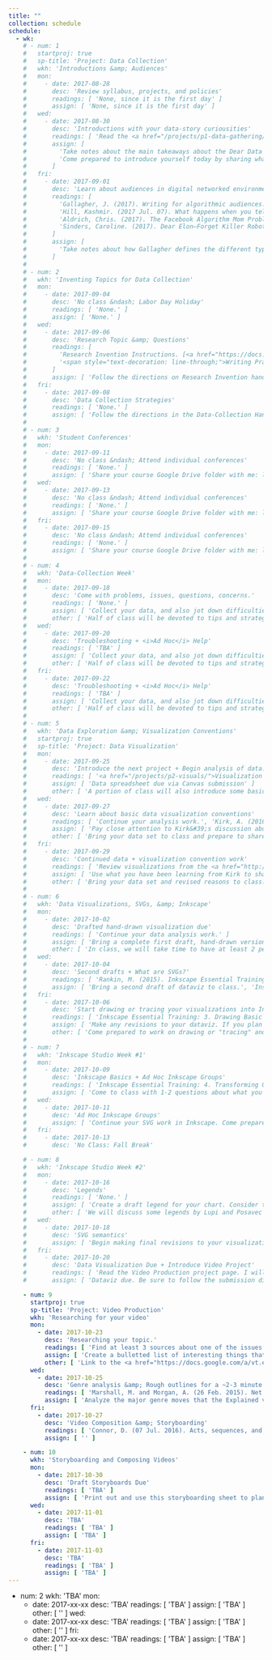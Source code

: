 ```yaml
---
title: ""
collection: schedule
schedule:
  - wk:
    # - num: 1
    #   startproj: true
    #   sp-title: 'Project: Data Collection'
    #   wkh: 'Introductions &amp; Audiences'
    #   mon:
    #     - date: 2017-08-28
    #       desc: 'Review syllabus, projects, and policies'
    #       readings: [ 'None, since it is the first day' ]
    #       assign: [ 'None, since it is the first day' ]
    #   wed:
    #     - date: 2017-08-30
    #       desc: 'Introductions with your data-story curiousities'
    #       readings: [ 'Read the <a href="/projects/p1-data-gathering/">Data-Collection</a> project','Giorgia Lupi. (7 Nov. 2015). <a href="https://www.youtube.com/watch?v=SbqNEKygFiA">Data [are] about people.</a> (You can skip the "Friends in Space" project: ~2:35-6:45)' ]
    #       assign: [
    #         'Take notes about the main takeaways about the Dear Data project. Consider how you see me translating the Dear Data project into this course. Jot down some questions and comments to share.',
    #         'Come prepared to introduce yourself today by sharing what you may end up studying and writing about this semester. Please note that this topic is not set in stone, but simply a curiousity to share.'
    #       ]
    #   fri:
    #     - date: 2017-09-01
    #       desc: 'Learn about audiences in digital networked environments'
    #       readings: [
    #         'Gallagher, J. (2017). Writing for algorithmic audiences. <i>Computers &amp; Composition, 45</i>, pp. 25-30. [<a href="/assets/readings/candc-gallaghar-2017-writing-alg-audiences.pdf">Link</a>]',
    #         'Hill, Kashmir. (2017 Jul. 07). What happens when you tell the internet you are pregnant. Jezebel. [<a href="http://jezebel.com/what-happens-when-you-tell-the-internet-youre-pregnant-1794398989" target="_blank">Outbound Link</a>]',
    #         'Aldrich, Chris. (2017). The Facebook Algorithm Mom Problem. Buffo Socko [Medium.com Blog]. [<a href="https://medium.com/boffo-socko/the-facebook-algorithm-mom-problem-356e5005092e" target="_blank">Outbound Link</a>]',
    #         'Sinders, Caroline. (2017). Dear Elon–Forget Killer Robots. Here’s What You Should Really Worry About. Fast Company/Co.Design. [<a href="https://www.fastcodesign.com/90137818/dear-elon-forget-killer-robots-heres-what-you-should-really-worry-about" target="_blank">Outbound Link</a>]'
    #       ]
    #       assign: [
    #         'Take notes about how Gallagher defines the different types and properties or those types of audiences. After reading it, and the other 3 popular pieces, consider the following dyadic questions for discussion: How are audiences digital media? And, how are digital media audiences?'
    #       ]
    #
    # - num: 2
    #   wkh: 'Inventing Topics for Data Collection'
    #   mon:
    #     - date: 2017-09-04
    #       desc: 'No class &ndash; Labor Day Holiday'
    #       readings: [ 'None.' ]
    #       assign: [ 'None.' ]
    #   wed:
    #     - date: 2017-09-06
    #       desc: 'Research Topic &amp; Questions'
    #       readings: [
    #         'Research Invention Instructions. [<a href="https://docs.google.com/a/vt.edu/document/d/1XZR-bzknMG4B_BCbfGMxF2bZaEKmbR9LK7AoGNfbQyA/edit?usp=sharing" target="_blank">Link</a>]',
    #         '<span style="text-decoration: line-through;">Writing Practices Handout. [<a href="https://docs.google.com/document/d/13G1aiUTT2u33hTpaWCnUfg5HIouQ3eZE7uQcjflKzB4/edit?usp=sharing" target="_blank">Link</a>]</span>. Skip this reading for now. We will cover this concept during the 2nd phase of the course.'
    #       ]
    #       assign: [ 'Follow the directions on Research Invention handout.' ]
    #   fri:
    #     - date: 2017-09-08
    #       desc: 'Data Collection Strategies'
    #       readings: [ 'None.' ]
    #       assign: [ 'Follow the directions in the Data-Collection Handout [<a href="https://docs.google.com/a/vt.edu/document/d/1fjjkzvF7zwcSueL2s7FSKeq1v6Lrxk0ORX0WWdJHuoU/edit?usp=sharing" target="_blank">Link</a>]. You will create a draft Spreadsheet and Data-Collection Plan.' ]
    #
    # - num: 3
    #   wkh: 'Student Conferences'
    #   mon:
    #     - date: 2017-09-11
    #       desc: 'No class &ndash; Attend individual conferences'
    #       readings: [ 'None.' ]
    #       assign: [ 'Share your course Google Drive folder with me: lindgren@vt.edu.', 'Bring your draft research materials to your conference.', 'Come to the conference with at least 3 particular questions about your topic, questions, and collection strategies.' ]
    #   wed:
    #     - date: 2017-09-13
    #       desc: 'No class &ndash; Attend individual conferences'
    #       readings: [ 'None.' ]
    #       assign: [ 'Share your course Google Drive folder with me: lindgren@vt.edu.', 'Bring your draft research materials to your conference.', 'Come to the conference with at least 3 particular questions about your topic, questions, and collection strategies.' ]
    #   fri:
    #     - date: 2017-09-15
    #       desc: 'No class &ndash; Attend individual conferences'
    #       readings: [ 'None.' ]
    #       assign: [ 'Share your course Google Drive folder with me: lindgren@vt.edu.', 'Bring your draft research materials to your conference.', 'Come to the conference with at least 3 particular questions about your topic, questions, and collection strategies.' ]
    #
    # - num: 4
    #   wkh: 'Data-Collection Week'
    #   mon:
    #     - date: 2017-09-18
    #       desc: 'Come with problems, issues, questions, concerns.'
    #       readings: [ 'None.' ]
    #       assign: [ 'Collect your data, and also jot down difficulties and issues that you wish to bring up during class.' ]
    #       other: [ 'Half of class will be devoted to tips and strategies to produce a readable data set; the other half will address questions and concerns about the data-collection process.' ]
    #   wed:
    #     - date: 2017-09-20
    #       desc: 'Troubleshooting + <i>Ad Hoc</i> Help'
    #       readings: [ 'TBA' ]
    #       assign: [ 'Collect your data, and also jot down difficulties and issues that you wish to bring up during class.' ]
    #       other: [ 'Half of class will be devoted to tips and strategies to produce a readable data set; the other half will address questions and concerns about the data-collection process.' ]
    #   fri:
    #     - date: 2017-09-22
    #       desc: 'Troubleshooting + <i>Ad Hoc</i> Help'
    #       readings: [ 'TBA' ]
    #       assign: [ 'Collect your data, and also jot down difficulties and issues that you wish to bring up during class.' ]
    #       other: [ 'Half of class will be devoted to tips and strategies to produce a readable data set; the other half will address questions and concerns about the data-collection process.' ]
    #
    # - num: 5
    #   wkh: 'Data Exploration &amp; Visualization Conventions'
    #   startproj: true
    #   sp-title: 'Project: Data Visualization'
    #   mon:
    #     - date: 2017-09-25
    #       desc: 'Introduce the next project + Begin analysis of data.'
    #       readings: [ '<a href="/projects/p2-visuals/">Visualization project</a> page' ]
    #       assign: [ 'Data spreadsheet due via Canvas submission' ]
    #       other: [ 'A portion of class will also introduce some basic organizational strategies to help you analyze your data.' ]
    #   wed:
    #     - date: 2017-09-27
    #       desc: 'Learn about basic data visualization conventions'
    #       readings: [ 'Continue your analysis work.', 'Kirk, A. (2016). <cite>Data visualisation: A handbook for data driven design</cite>. London: SAGE Publications, pp. 150-206. (Download pp. <a href="https://drive.google.com/a/vt.edu/file/d/0B96D1mtg-kMRbjN5YVhwcnBINHM/view?usp=sharing" target="_blank">150-160</a>, <a href="https://drive.google.com/a/vt.edu/file/d/0B96D1mtg-kMRNVMybVJLQnlzRE0/view?usp=sharing" target="_blank">161-206</a>)' ]
    #       assign: [ 'Pay close attention to Kirk&#39;s discussion about visual encoding and the different types of charts (CHRTS). Figure out what CHRTS type and conventions align with your data set. Based on what you know about patterns in your data thus far, try to narrow down a choise based on 1 chart type. Bring a list of 6-10 reasons (claims with evidence) that support your decision.' ]
    #       other: [ 'Bring your data set to class and prepare to share a short 2-3 minute rationale for a partner to share.' ]
    #   fri:
    #     - date: 2017-09-29
    #       desc: 'Continued data + visualization convention work'
    #       readings: [ 'Review visualizations from the <a href="http://www.dear-data.com/theproject/" target="_blank">Dear Data</a> website.', 'Continue your analysis work.' ]
    #       assign: [ 'Use what you have been learning from Kirk to sharpen your ideas about how what type of chart, marks, and attributes to use for your data.' ]
    #       other: [ 'Bring your data set and revised reasons to class. First, we will conduct the partner pitches. Then, we will use the remaining class time to begin considering how you will draft an initial sketch of your data.' ]
    #
    # - num: 6
    #   wkh: 'Data Visualizations, SVGs, &amp; Inkscape'
    #   mon:
    #     - date: 2017-10-02
    #       desc: 'Drafted hand-drawn visualization due'
    #       readings: [ 'Continue your data analysis work.' ]
    #       assign: [ 'Bring a complete first draft, hand-drawn version of your data visualization to class.' ]
    #       other: [ 'In class, we will take time to have at least 2 peers interpret your dataviz, then prepare feedback for you to consider.', 'Try to install Inkscape on your machine. [<a href="https://inkscape.org/en/release/0.92.2/" target="_blank">Download and install link</a>]', 'Regarding what type of CPU your computer is (32-bt vs 64-bit), refer to this <a href="https://www.computerhope.com/issues/ch001121.htm" target="_blank">online guide</a>.' ]
    #   wed:
    #     - date: 2017-10-04
    #       desc: 'Second drafts + What are SVGs?'
    #       readings: [ 'Rankin, M. (2015). Inkscape Essential Training: Introduction, 1. Getting Started videos, &amp; 2. Navigating an Inkscape Document. [<a href="https://www.lynda.com/SharedPlaylist/1ff0bd2d7f864a9086920140e5db7fa3?org=vt.edu" target="_blank">Outbound link to Lynda.com playlist</a>]' ]
    #       assign: [ 'Bring a second draft of dataviz to class.', 'Install Inkscape by following along in the Lynda.com course videos.' ]
    #   fri:
    #     - date: 2017-10-06
    #       desc: 'Start drawing or tracing your visualizations into Inkscape'
    #       readings: [ 'Inkscape Essential Training: 3. Drawing Basic Shapes. [<a href="https://www.lynda.com/SharedPlaylist/1ff0bd2d7f864a9086920140e5db7fa3?org=vt.edu" target="_blank">Outbound link to Lynda.com playlist</a>]' ]
    #       assign: [ 'Make any revisions to your dataviz. If you plan on tracing it, scan it as a digital image file onto your laptop. I recommend scanning at 300 dpi. If you are drawing it in Inkscape, simply bring your final drawing to class to begin drawing it.' ]
    #       other: [ 'Come prepared to work on drawing or "tracing" and translating your images into Inkscape.' ]
    #
    # - num: 7
    #   wkh: 'Inkscape Studio Week #1'
    #   mon:
    #     - date: 2017-10-09
    #       desc: 'Inkscape Basics + Ad Hoc Inkscape Groups'
    #       readings: [ 'Inkscape Essential Training: 4. Transforming Objects &amp; 5. Working with Fills and Strokes. [<a href="https://www.lynda.com/SharedPlaylist/1ff0bd2d7f864a9086920140e5db7fa3?org=vt.edu" target="_blank">Outbound link to Lynda.com playlist</a>]' ]
    #       assign: [ 'Come to class with 1-2 questions about what you need to accomplish, when translating your dataviz into a SVG file.' ]
    #   wed:
    #     - date: 2017-10-11
    #       desc: 'Ad Hoc Inkscape Groups'
    #       assign: [ 'Continue your SVG work in Inkscape. Come prepared to bring your laptop to work on your data visualization in Inkscape.', 'Come to class with 1-2 questions about what you need to accomplish, when translating your dataviz into a SVG file.' ]
    #   fri:
    #     - date: 2017-10-13
    #       desc: 'No Class: Fall Break'

    # - num: 8
    #   wkh: 'Inkscape Studio Week #2'
    #   mon:
    #     - date: 2017-10-16
    #       desc: 'Legends'
    #       readings: [ 'None.' ]
    #       assign: [ 'Create a draft legend for your chart. Consider this guiding question: "What does someone need to interpret my visualization?" All of your design elements that represent your data should be included in your legend. Consider its placement, as well as the order in which you place your labels.' ]
    #       other: [ 'We will discuss some legends by Lupi and Posavec in class to help us refine our strategies. Then, we will conduct a short round of peer reviews.' ]
    #   wed:
    #     - date: 2017-10-18
    #       desc: 'SVG semantics'
    #       assign: [ 'Begin making final revisions to your visualization. In class, we will review how to develop semantic groupings of your design elements within Inkscape.' ]
    #   fri:
    #     - date: 2017-10-20
    #       desc: 'Data Visualization Due + Introduce Video Project'
    #       readings: [ 'Read the Video Production project page. I will send an announcement through Canvas on Thursday (10/19), when the updated version is available.' ]
    #       assign: [ 'Dataviz due. Be sure to follow the submission directions provided in Canvas.' ]

    - num: 9
      startproj: true
      sp-title: 'Project: Video Production'
      wkh: 'Researching for your video'
      mon:
        - date: 2017-10-23
          desc: 'Researching your topic.'
          readings: [ 'Find at least 3 sources about one of the issues listed on the Video project page.', 'Review the provided sources on the Resources page to help you start your research.' ]
          assign: [ 'Create a bulletted list of interesting things that you learned about how your data are used.', 'Create a list of references after your list in APA, making sure that you also cite your sources for each bullet point in APA format: (Author Name, Year).' ]
          other: [ 'Link to the <a href="https://docs.google.com/a/vt.edu/presentation/d/15xGXV-53gE4bfuHOm7MIytYpxZYAPN3Ti_aYylFOqBs/edit?usp=sharing" target="_blank">Introduction to the Explained Video</a> project' ]
      wed:
        - date: 2017-10-25
          desc: 'Genre analysis &amp; Rough outlines for a ~2-3 minute video'
          readings: [ 'Marshall, M. and Morgan, A. (26 Feb. 2015). Net Neutrality Explained. <cite>Wall Street Journal</cite> [YouTube Channel]. Retrieved 18 Oct. 2017 from <a href="https://www.youtube.com/watch?v=p90McT24Z6w" target="_blank">https://www.youtube.com/watch?v=p90McT24Z6w</a>.' ]
          assign: [ 'Analyze the major genre moves that the Explained video makes.', 'Continue your research into your topic. Locate and read at least 3 more sources.', 'Create a rough 4-part outline of your video with the following 4 Acts: 1) DataViz Summary: What story does your dataviz tell?, 2) What broader issues about data are linked to your digital practice?, 3) How might you explain this issue to a novice audience?, and 4) Call to Action: What action can you and others take in lieu of this issue? <br /><br /> Within each Act, develop ideas for scenes that utilize your different sources.' ]
      fri:
        - date: 2017-10-27
          desc: 'Video Composition &amp; Storyboarding'
          readings: [ 'Connor, D. (07 Jul. 2016). Acts, sequences, and scenes. [Lynda.com] Retrieved 22 Oct. 2017 from <a href="https://www.lynda.com/Animation-tutorials/Acts-sequences-scenes/466191/511819-4.html" target="_blank">https://www.lynda.com/Animation-tutorials/Acts-sequences-scenes/466191/511819-4.html</a>', 'Olson, D. (2017 Mar. 4). Language of Editing: Basic Cuts. Folding Ideas [YouTube Channel]. Retrieved 22 Oct. 2017 from <a href="https://www.youtube.com/watch?v=RzgLbuj6dHM" target="_blank">https://www.youtube.com/watch?v=RzgLbuj6dHM</a>' ]
          assign: [ '' ]

    - num: 10
      wkh: 'Storyboarding and Composing Videos'
      mon:
        - date: 2017-10-30
          desc: 'Draft Storyboards Due'
          readings: [ 'TBA' ]
          assign: [ 'Print out and use this storyboarding sheet to plan out your video sequences for each scene.' ]
      wed:
        - date: 2017-11-01
          desc: 'TBA'
          readings: [ 'TBA' ]
          assign: [ 'TBA' ]
      fri:
        - date: 2017-11-03
          desc: 'TBA'
          readings: [ 'TBA' ]
          assign: [ 'TBA' ]
---
```


- num: 2
  wkh: 'TBA'
  mon:
    - date: 2017-xx-xx
      desc: 'TBA'
      readings: [ 'TBA' ]
      assign: [ 'TBA' ]
      other: [ '' ]
  wed:
    - date: 2017-xx-xx
      desc: 'TBA'
      readings: [ 'TBA' ]
      assign: [ 'TBA' ]
      other: [ '' ]
  fri:
    - date: 2017-xx-xx
      desc: 'TBA'
      readings: [ 'TBA' ]
      assign: [ 'TBA' ]
      other: [ '' ]

